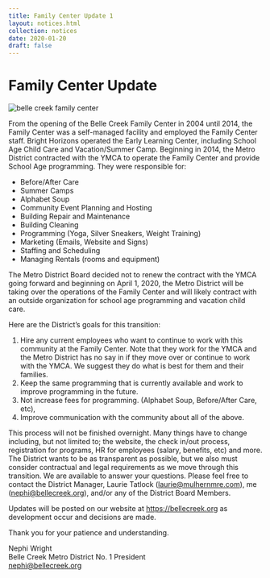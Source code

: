 ```yaml
---
title: Family Center Update 1
layout: notices.html
collection: notices
date: 2020-01-20
draft: false
---
```

# Family Center Update

![belle creek family center](/assets/2020/family_center_sign.png)

From the opening of the Belle Creek Family Center in 2004 until 2014, the Family Center was a self-managed facility and employed the Family Center staff.  Bright Horizons operated the Early Learning Center, including School Age Child Care and Vacation/Summer Camp.  Beginning in 2014, the Metro District contracted with the YMCA to operate the Family Center and provide School Age programming. They were responsible for: 
* Before/After Care
* Summer Camps
* Alphabet Soup
* Community Event Planning and Hosting
* Building Repair and Maintenance
* Building Cleaning
* Programming (Yoga, Silver Sneakers, Weight Training)
* Marketing (Emails, Website and Signs)
* Staffing and Scheduling
* Managing Rentals (rooms and equipment)

The Metro District Board decided not to renew the contract with the YMCA going forward and beginning on April 1, 2020, the Metro District will be taking over the operations of the Family Center and will likely contract with an outside organization for school age programming and vacation child care. 

Here are the District’s goals for this transition:
1. Hire any current employees who want to continue to work with this community at the Family Center.  Note that they work for the YMCA and the Metro District has no say in if they move over or continue to work with the YMCA. We suggest they do what is best for them and their families.
1. Keep the same programming that is currently available and work to improve programming in the future.
1. Not increase fees for programming.  (Alphabet Soup, Before/After Care, etc),
1. Improve communication with the community about all of the above.


This process will not be finished overnight.  Many things have to change including, but not limited to; the website, the check in/out process, registration for programs, HR for employees (salary, benefits, etc) and more. The District wants to be as transparent as possible, but we also must consider contractual and legal requirements as we move through this transition.  We are available to answer your questions. Please feel free to contact the District Manager, Laurie Tatlock (laurie@mulhernmre.com), me (nephi@bellecreek.org), and/or any of the District Board Members.

Updates will be posted on our website at https://bellecreek.org as development occur and decisions are made.

Thank you for your patience and understanding.

Nephi Wright<br />
Belle Creek Metro District No. 1 President<br />
nephi@bellecreek.org
